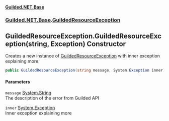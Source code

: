 
#### [Guilded.NET.Base](Guilded_NET_Base 'Guilded_NET_Base')
### [Guilded.NET.Base](Guilded_NET_Base#Guilded_NET_Base 'Guilded.NET.Base').[GuildedResourceException](GuildedResourceException 'Guilded.NET.Base.GuildedResourceException')
## GuildedResourceException.GuildedResourceException(string, Exception) Constructor
Creates a new instance of [GuildedResourceException](GuildedResourceException 'Guilded.NET.Base.GuildedResourceException') with inner exception explaining more.  
```csharp
public GuildedResourceException(string message, System.Exception inner);
```

#### Parameters
<a name='Guilded_NET_Base_GuildedResourceException_GuildedResourceException(string_System_Exception)_message'></a>
`message` [System.String](https://docs.microsoft.com/en-us/dotnet/api/System.String 'System.String')  
The description of the error from Guilded API
  
<a name='Guilded_NET_Base_GuildedResourceException_GuildedResourceException(string_System_Exception)_inner'></a>
`inner` [System.Exception](https://docs.microsoft.com/en-us/dotnet/api/System.Exception 'System.Exception')  
Inner exception explaining more
  
